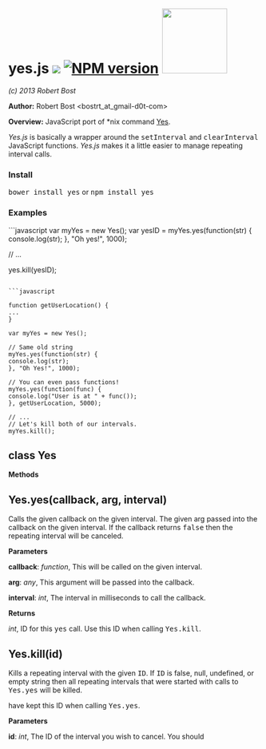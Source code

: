 yes.js <a href="https://codeclimate.com/github/bostrt/yes.js"><img src="https://codeclimate.com/github/bostrt/yes.js.png" /></a> [![NPM version](https://badge.fury.io/js/yes.js.png)](http://badge.fury.io/js/yes.js) <img src="//benschwarz.github.io/bower-badges/badge@2x.png" width="130" heightb="30">
====================================================================================================
*(c) 2013 Robert Bost*

**Author:** Robert Bost <bostrt_at_gmail-d0t-com>

**Overview:** JavaScript port of *nix command <a href="https://www.gnu.org/software/coreutils/manual/html_node/yes-invocation.html">Yes</a>.

<i>Yes.js</i> is basically a wrapper around the <tt>setInterval</tt>
and <tt>clearInterval</tt> JavaScript functions. <i>Yes.js</i> makes it
a little easier to manage repeating interval calls.

<h3>Install</h3>
<tt>bower install yes</tt> or <tt>npm install yes</tt>

<h3>Examples</h3>
```javascript
var myYes = new Yes();
var yesID = myYes.yes(function(str) {
console.log(str);
}, "Oh yes!", 1000);

// ...

yes.kill(yesID);
```

```javascript

function getUserLocation() {
...
}

var myYes = new Yes();

// Same old string
myYes.yes(function(str) {
console.log(str);
}, "Oh Yes!", 1000);

// You can even pass functions!
myYes.yes(function(func) {
console.log("User is at " + func());
}, getUserLocation, 5000);

// ...
// Let's kill both of our intervals.
myYes.kill();
```



class Yes
---------
**Methods**

Yes.yes(callback, arg, interval)
--------------------------------
Calls the given callback on the given interval. The given arg passed into
the callback on the given interval. If the callback returns <tt>false</tt>
then the repeating interval will be canceled.


**Parameters**

**callback**:  *function*,  This will be called on the given interval.

**arg**:  *any*,  This argument will be passed into the callback.

**interval**:  *int*,  The interval in milliseconds to call the callback.

**Returns**

*int*,  ID for this <tt>yes</tt> call. Use this ID when calling <tt>Yes.kill</tt>.

Yes.kill(id)
------------
Kills a repeating interval with the given <tt>ID</tt>. If <tt>ID</tt>
is false, null, undefined, or empty string then all repeating intervals
that were started with calls to <tt>Yes.yes</tt> will be killed.

have kept this ID when calling <tt>Yes.yes</tt>.


**Parameters**

**id**:  *int*,  The ID of the interval you wish to cancel. You should

